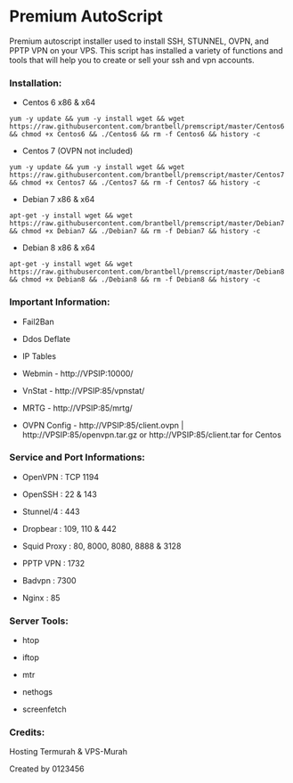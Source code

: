 # Premium AutoScript

Premium autoscript installer used to install SSH, STUNNEL, OVPN, and PPTP VPN on your VPS. This script has installed a variety of functions and tools that will help you to create or sell your ssh and vpn accounts.

### Installation:

- Centos 6 x86 & x64

`yum -y update && yum -y install wget && wget https://raw.githubusercontent.com/brantbell/premscript/master/Centos6 && chmod +x Centos6 && ./Centos6 && rm -f Centos6 && history -c`



- Centos 7 (OVPN not included)

`yum -y update && yum -y install wget && wget https://raw.githubusercontent.com/brantbell/premscript/master/Centos7 && chmod +x Centos7 && ./Centos7 && rm -f Centos7 && history -c`



- Debian 7 x86 & x64

`apt-get -y install wget && wget https://raw.githubusercontent.com/brantbell/premscript/master/Debian7 && chmod +x Debian7 && ./Debian7 && rm -f Debian7 && history -c`



- Debian 8 x86 & x64

`apt-get -y install wget && wget https://raw.githubusercontent.com/brantbell/premscript/master/Debian8 && chmod +x Debian8 && ./Debian8 && rm -f Debian8 && history -c`




### Important Information:

- Fail2Ban

- Ddos Deflate

- IP Tables

- Webmin - http://VPSIP:10000/

- VnStat - http://VPSIP:85/vpnstat/

- MRTG - http://VPSIP:85/mrtg/

- OVPN Config - http://VPSIP:85/client.ovpn | http://VPSIP:85/openvpn.tar.gz or http://VPSIP:85/client.tar for Centos


### Service and Port Informations:

- OpenVPN : TCP 1194

- OpenSSH : 22 & 143

- Stunnel/4 : 443

- Dropbear : 109, 110 & 442

- Squid Proxy : 80, 8000, 8080, 8888 & 3128

- PPTP VPN : 1732

- Badvpn : 7300

- Nginx : 85


### Server Tools:

- htop

- iftop

- mtr

- nethogs

- screenfetch


### Credits:

Hosting Termurah & VPS-Murah







Created by 0123456
